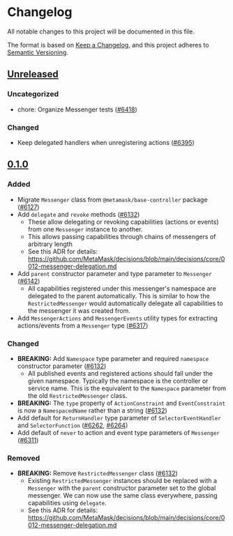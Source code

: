 # Changelog

All notable changes to this project will be documented in this file.

The format is based on [Keep a Changelog](https://keepachangelog.com/en/1.0.0/),
and this project adheres to [Semantic Versioning](https://semver.org/spec/v2.0.0.html).

## [Unreleased]

### Uncategorized

- chore: Organize Messenger tests ([#6418](https://github.com/MetaMask/core/pull/6418))

### Changed

- Keep delegated handlers when unregistering actions ([#6395](https://github.com/MetaMask/core/pull/6395))

## [0.1.0]

### Added

- Migrate `Messenger` class from `@metamask/base-controller` package ([#6127](https://github.com/MetaMask/core/pull/6127))
- Add `delegate` and `revoke` methods ([#6132](https://github.com/MetaMask/core/pull/6132))
  - These allow delegating or revoking capabilities (actions or events) from one `Messenger` instance to another.
  - This allows passing capabilities through chains of messengers of arbitrary length
  - See this ADR for details: https://github.com/MetaMask/decisions/blob/main/decisions/core/0012-messenger-delegation.md
- Add `parent` constructor parameter and type parameter to `Messenger` ([#6142](https://github.com/MetaMask/core/pull/6142))
  - All capabilities registered under this messenger's namespace are delegated to the parent automatically. This is similar to how the `RestrictedMessenger` would automatically delegate all capabilities to the messenger it was created from.
- Add `MessengerActions` and `MessengerEvents` utility types for extracting actions/events from a `Messenger` type ([#6317](https://github.com/MetaMask/core/pull/6317))

### Changed

- **BREAKING:** Add `Namespace` type parameter and required `namespace` constructor parameter ([#6132](https://github.com/MetaMask/core/pull/6132))
  - All published events and registered actions should fall under the given namespace. Typically the namespace is the controller or service name. This is the equivalent to the `Namespace` parameter from the old `RestrictedMessenger` class.
- **BREAKING:** The `type` property of `ActionConstraint` and `EventConstraint` is now a `NamespacedName` rather than a string ([#6132](https://github.com/MetaMask/core/pull/6132))
- Add default for `ReturnHandler` type parameter of `SelectorEventHandler` and `SelectorFunction` ([#6262](https://github.com/MetaMask/core/pull/6262), [#6264](https://github.com/MetaMask/core/pull/6264))
- Add default of `never` to action and event type parameters of `Messenger` ([#6311](https://github.com/MetaMask/core/pull/6311))

### Removed

- **BREAKING:** Remove `RestrictedMessenger` class ([#6132](https://github.com/MetaMask/core/pull/6132))
  - Existing `RestrictedMessenger` instances should be replaced with a `Messenger` with the `parent` constructor parameter set to the global messenger. We can now use the same class everywhere, passing capabilities using `delegate`.
  - See this ADR for details: https://github.com/MetaMask/decisions/blob/main/decisions/core/0012-messenger-delegation.md

[Unreleased]: https://github.com/MetaMask/core/compare/@metamask/messenger@0.1.0...HEAD
[0.1.0]: https://github.com/MetaMask/core/releases/tag/@metamask/messenger@0.1.0
